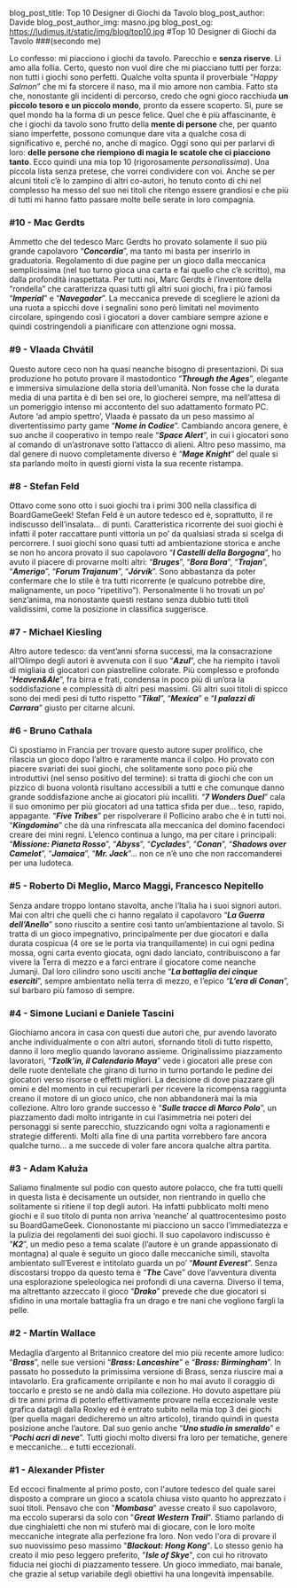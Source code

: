 blog_post_title: Top 10 Designer di Giochi da Tavolo
blog_post_author: Davide
blog_post_author_img: masno.jpg
blog_post_og: https://ludimus.it/static/img/blog/top10.jpg
#Top 10 Designer di Giochi da Tavolo
###(secondo me)

Lo confesso: mi piacciono i giochi da tavolo. 
Parecchio e **senza riserve**. Li amo alla follia. 
Certo, questo non vuol dire che mi piacciano tutti per forza: non tutti i giochi sono perfetti. Qualche volta spunta il proverbiale “_Happy Salmon_” che mi fa storcere il naso, ma il mio amore non cambia. Fatto sta che, nonostante gli incidenti di percorso, credo che ogni gioco racchiuda **un piccolo tesoro e un piccolo mondo**, pronto da essere scoperto. Sì, pure se quel mondo ha la forma di un pesce felice. 
Quel che è più affascinante, è che i giochi da tavolo sono frutto della **mente di persone** che, per quanto siano imperfette, possono comunque dare vita a qualche cosa di significativo e, perché no, anche di magico. Oggi sono qui per parlarvi di loro: **delle persone che riempiono di magia le scatole che ci piacciono tanto**.
Ecco quindi una mia top 10 (rigorosamente _personalissima_). Una piccola lista senza pretese, che vorrei condividere con voi. Anche se per alcuni titoli c’è lo zampino di altri co-autori, ho tenuto conto di chi nel complesso ha messo del suo nei titoli che ritengo essere grandiosi e che più di tutti mi hanno fatto passare molte belle serate in loro compagnia.

### #10 - Mac Gerdts
Ammetto che del tedesco Marc Gerdts ho provato solamente il suo più grande capolavoro “**_Concordia_**”, ma tanto mi basta per inserirlo in graduatoria. Regolamento di due pagine per un gioco dalla meccanica semplicissima (nel tuo turno gioca una carta e fai quello che c’è scritto), ma dalla profondità inaspettata. 
Per tutti noi, Marc Gerdts è l’inventore della “rondella” che caratterizza quasi tutti gli altri suoi giochi, fra i più famosi “**_Imperial_**” e “**_Navegador_**”. La meccanica prevede di scegliere le azioni da una ruota a spicchi dove i segnalini sono però limitati nel movimento circolare, spingendo così i giocatori a dover cambiare sempre azione e quindi costringendoli a pianificare con attenzione ogni mossa.

### #9 - Vlaada Chvátil 
Questo autore ceco non ha quasi neanche bisogno di presentazioni. Di sua produzione ho potuto provare il mastodontico “**_Through the Ages_**”, elegante e immersiva simulazione della storia dell’umanità. Non fosse che la durata media di una partita è di ben sei ore, lo giocherei sempre, ma nell’attesa di un pomeriggio intenso mi accontento del suo adattamento formato PC. 
Autore ‘ad ampio spettro’, Vlaada è passato da un peso massimo al divertentissimo party game “**_Nome in Codice_**”. Cambiando ancora genere, è suo anche il cooperativo in tempo reale “**_Space Alert_**”, in cui i giocatori sono al comando di un’astronave sotto l’attacco di alieni. Altro peso massimo, ma dal genere di nuovo completamente diverso è “**_Mage Knight_**” del quale si sta parlando molto in questi giorni vista la sua recente ristampa.

### #8 - Stefan Feld 
Ottavo come sono otto i suoi giochi tra i primi 300 nella classifica di BoardGameGeek! Stefan Feld è un autore tedesco ed è, soprattutto, il re indiscusso dell’insalata… di punti. Caratteristica ricorrente dei suoi giochi è infatti il poter raccattare punti vittoria un po’ da qualsiasi strada si scelga di percorrere. I suoi giochi sono quasi tutti ad  ambientazione storica e anche se non ho ancora provato il suo capolavoro “**_I Castelli della Borgogna_**”, ho avuto il piacere di provarne molti altri: “**_Bruges_**”, “**_Bora Bora_**”, “**_Trajan_**”, “**_Amerigo_**”, “**_Forum Trajanum_**”, “**_Jórvík_**”. Sono abbastanza da poter confermare che lo stile è tra tutti ricorrente (e qualcuno potrebbe dire, malignamente, un poco “ripetitivo”). Personalmente li ho trovati un po’ senz’anima, ma nonostante questi restano senza dubbio tutti titoli validissimi, come la posizione in classifica suggerisce.

### #7 - Michael Kiesling
Altro autore tedesco: da vent’anni sforna successi, ma la consacrazione all’Olimpo degli autori è avvenuta con il suo “**_Azul_**”, che ha riempito i tavoli di migliaia di giocatori con piastrelline colorate. 
Più complesso e profondo “**_Heaven&Ale_**”, fra birra e frati, condensa in poco più di un’ora la soddisfazione e complessità di altri pesi massimi. 
Gli altri suoi titoli di spicco sono dei medi pesi di tutto rispetto “**_Tikal_**”, “**_Mexica_**” e “**_I palazzi di Carrara_**” giusto per citarne alcuni.

### #6 - Bruno Cathala
Ci spostiamo in Francia per trovare questo autore super prolifico, che rilascia un gioco dopo l’altro e raramente manca il colpo. Ho provato con piacere svariati dei suoi giochi, che solitamente sono poco più che introduttivi (nel senso positivo del termine): si tratta di giochi che con un pizzico di buona volontà risultano accessibili a tutti e che comunque danno grande soddisfazione anche ai giocatori più incalliti. “**_7 Wonders Duel_**” cala il suo omonimo per più giocatori ad una tattica sfida per due… teso, rapido, appagante. “**_Five Tribes_**” per rispolverare il Pollicino arabo che è in tutti noi. “**_Kingdomino_**” che dà una rinfrescata alla meccanica del domino facendoci creare dei mini regni. L’elenco continua a lungo, ma per citare i principali: “**_Missione: Pianeta Rosso_**”, “**_Abyss_**”, “**_Cyclades_**”, “**_Conan_**”, “**_Shadows over Camelot_**”, “**_Jamaica_**”, “**_Mr. Jack_**”... non ce n’è uno che non raccomanderei per una ludoteca.


### #5 -  Roberto Di Meglio, Marco Maggi, Francesco Nepitello
Senza andare troppo lontano stavolta, anche l’Italia ha i suoi signori autori. Mai con altri che quelli che ci hanno regalato il capolavoro “**_La Guerra dell’Anello_**” sono riuscito a sentire così tanto un’ambientazione al tavolo. Si tratta di un gioco impegnativo, principalmente per due giocatori e dalla durata cospicua (4 ore se le porta via tranquillamente) in cui ogni pedina mossa, ogni carta evento giocata, ogni dado lanciato, contribuiscono a far vivere la Terra di mezzo e a farci entrare il giocatore come neanche Jumanji. Dal loro cilindro sono usciti anche “**_La battaglia dei cinque eserciti_**”, sempre ambientato nella terra di mezzo, e l’epico “**_L’era di Conan_**”, sul barbaro più famoso di sempre.

### #4 -  Simone Luciani e Daniele Tascini
Giochiamo ancora in casa con questi due autori che, pur avendo lavorato anche individualmente o con altri autori, sfornando titoli di tutto rispetto, danno il loro meglio quando lavorano assieme. Originalissimo piazzamento lavoratori, “**_Tzolk’in, il Calendario Maya_**” vede i giocatori alle prese con delle ruote dentellate che girano di turno in turno portando le pedine dei giocatori verso risorse o effetti migliori. La decisione di dove piazzare gli omini e del momento in cui recuperarli per ricevere la ricompensa raggiunta creano il motore di un gioco unico, che non abbandonerà mai la mia collezione. Altro loro grande successo è “**_Sulle tracce di Marco Polo_**”, un piazzamento dadi molto intrigante in cui l’asimmetria nei poteri dei personaggi si sente parecchio, stuzzicando ogni volta a ragionamenti e strategie differenti. Molti alla fine di una partita vorrebbero fare ancora qualche turno… a me succede di voler fare ancora qualche altra partita.

### #3 -  Adam Kałuża
Saliamo finalmente sul podio con questo autore polacco, che fra tutti quelli in questa lista è decisamente un outsider, non rientrando in quello che solitamente si ritiene il top degli autori. Ha infatti pubblicato molti meno giochi e il suo titolo di punta non arriva ‘neanche’ al quattrocentesimo posto su BoardGameGeek. Ciononostante mi piacciono un sacco l’immediatezza e la pulizia dei regolamenti dei suoi giochi. Il suo capolavoro indiscusso è “**_K2_**”, un medio peso a tema scalate (l’autore è un grande appassionato di montagna) al quale è seguito un gioco dalle meccaniche simili, stavolta ambientato sull’Everest e intitolato guarda un po’ “**_Mount Everest_**”. Senza discostarsi troppo da questo tema è “**_The_** Cave” dove l’avventura diventa una esplorazione speleologica nei profondi di una caverna. Diverso il tema, ma altrettanto azzeccato il gioco “**_Drako_**” prevede che due giocatori si sfidino in una mortale battaglia fra un drago e tre nani che vogliono fargli la pelle.

### #2 -  Martin Wallace 
Medaglia d’argento al Britannico creatore del mio più recente amore ludico: “**_Brass_**”, nelle sue versioni “**_Brass: Lancashire_**” e “**_Brass: Birmingham_**”. In passato ho posseduto la primissima versione di Brass, senza riuscire mai a intavolarlo. Era graficamente orripilante e non ho mai avuto il coraggio di toccarlo e presto se ne andò dalla mia collezione. Ho dovuto aspettare più di tre anni prima di poterlo effettivamente provare nella eccezionale veste grafica datagli dalla Roxley ed è entrato subito nella mia top 3 dei giochi (per quella magari dedicheremo un altro articolo), tirando quindi in questa posizione anche l’autore. Dal suo genio anche “**_Uno studio in smeraldo_**” e “**_Pochi acri di neve_**”. Tutti giochi molto diversi fra loro per tematiche, genere e meccaniche... e tutti eccezionali.

### #1 -  Alexander Pfister
Ed eccoci finalmente al primo posto, con l'autore tedesco del quale sarei disposto a comprare un gioco a scatola chiusa visto quanto ho apprezzato i suoi titoli. Pensavo che con "**_Mombasa_**" avesse creato il suo capolavoro, ma eccolo superarsi da solo con "**_Great Western Trail_**". Stiamo parlando di due cinghialetti che non mi stuferò mai di giocare, con le loro molte meccaniche integrate alla perfezione fra loro. Non vedo l'ora di provare il suo nuovissimo peso massimo "**_Blackout: Hong Kong_**". Lo stesso genio ha  creato il mio peso leggero preferito, "**_Isle of Skye_**", con cui ho ritrovato fiducia nei giochi di piazzamento tessere. Un gioco immediato, mai banale, che grazie al setup variabile degli obiettivi ha una longevità impensabile.


